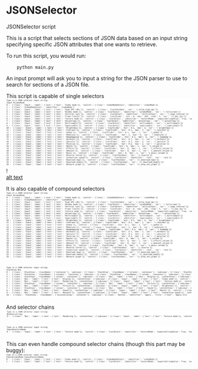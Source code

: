 # JSONSelector
JSONSelector script

This is a script that selects sections of JSON data based on an input string specifying specific JSON attributes that one wants to retrieve.

To run this script, you would run:
```
    python main.py
```

An input prompt will ask you to input a string for the JSON parser to use to search for sections of a JSON file.

This script is capable of single selectors
![alt text](./images/Input-videoMode.png)
<br/>!<br/>[alt text](./images/container.png)



It is also capable of compound selectors
![alt text](./images/Input-videoMode.png)
<br/><br/>![alt text](./images/StackView-Box.png)



And selector chains
![alt text](./images/Boxanisotropy.png)
<br/><br/>![alt text](./images/InputtextureMode.png)


This can even handle compound selector chains (though this part may be buggy):
![alt text](./images/InputvideoModeInputtextureMode.png)


